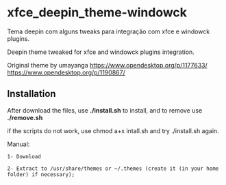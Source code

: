 # xfce_deepin_theme-windowck
Tema deepin com alguns tweaks para integração com xfce e windowck plugins.

Deepin theme tweaked for xfce and windowck plugins integration.

Original theme by umayanga
https://www.opendesktop.org/p/1177633/
https://www.opendesktop.org/p/1190867/

## Installation

After download the files, use **./install.sh** to install, and to remove use **./remove.sh**<p>
if the scripts do not work, use chmod a+x intall.sh and try ./install.sh again.


Manual:

    1- Download

    2- Extract to /usr/share/themes or ~/.themes (create it (in your home folder) if necessary);


